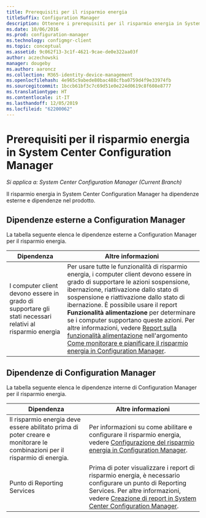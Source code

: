```yaml
---
title: Prerequisiti per il risparmio energia
titleSuffix: Configuration Manager
description: Ottenere i prerequisiti per il risparmio energia in System Center Configuration Manager.
ms.date: 10/06/2016
ms.prod: configuration-manager
ms.technology: configmgr-client
ms.topic: conceptual
ms.assetid: 9c062f13-3c1f-4621-9cae-de0e322aa03f
author: aczechowski
manager: dougeby
ms.author: aaroncz
ms.collection: M365-identity-device-management
ms.openlocfilehash: 4e965c9abede80bac488cfba0759d4f9e33974fb
ms.sourcegitcommit: 1bccb61bf3c7c69d51e0e224d0619c8f608e8777
ms.translationtype: HT
ms.contentlocale: it-IT
ms.lasthandoff: 12/05/2019
ms.locfileid: "62200062"
---
```

# <a name="prerequisites-for-power-management-in-system-center-configuration-manager"></a>Prerequisiti per il risparmio energia in System Center Configuration Manager

*Si applica a: System Center Configuration Manager (Current Branch)*

Il risparmio energia in System Center Configuration Manager ha dipendenze esterne e dipendenze nel prodotto.  

## <a name="dependencies-external-to-configuration-manager"></a>Dipendenze esterne a Configuration Manager  
 La tabella seguente elenca le dipendenze esterne a Configuration Manager per il risparmio energia.  

|Dipendenza|Altre informazioni|  
|----------------|----------------------|  
|I computer client devono essere in grado di supportare gli stati necessari relativi al risparmio energia|Per usare tutte le funzionalità di risparmio energia, i computer client devono essere in grado di supportare le azioni sospensione, ibernazione, riattivazione dallo stato di sospensione e riattivazione dallo stato di ibernazione. È possibile usare il report **Funzionalità alimentazione** per determinare se i computer supportano queste azioni. Per altre informazioni, vedere [Report sulla funzionalità alimentazione](../../../../core/clients/manage/power/monitor-and-plan-for-power-management.md#BKMK_Capabilites) nell'argomento [Come monitorare e pianificare il risparmio energia in Configuration Manager](../../../../core/clients/manage/power/monitor-and-plan-for-power-management.md).|  

## <a name="configuration-manager-dependencies"></a>Dipendenze di Configuration Manager  
 La tabella seguente elenca le dipendenze interne di Configuration Manager per il risparmio energia.  

|Dipendenza|Altre informazioni|  
|----------------|----------------------|  
|Il risparmio energia deve essere abilitato prima di poter creare e monitorare le combinazioni per il risparmio di energia.|Per informazioni su come abilitare e configurare il risparmio energia, vedere [Configurazione del risparmio energia in Configuration Manager](../../../../core/clients/manage/power/configuring-power-management.md).|  
|Punto di Reporting Services|Prima di poter visualizzare i report di risparmio energia, è necessario configurare un punto di Reporting Services. Per altre informazioni, vedere [Creazione di report in System Center Configuration Manager](../../../../core/servers/manage/reporting.md).|  
